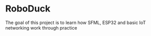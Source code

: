 # RoboDuck
The goal of this project is to learn how SFML, ESP32 and basic IoT networking work through practice
